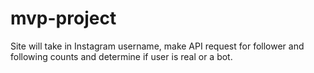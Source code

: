 # mvp-project

Site will take in Instagram username, make API request for follower and following counts and determine if user is real or a bot.